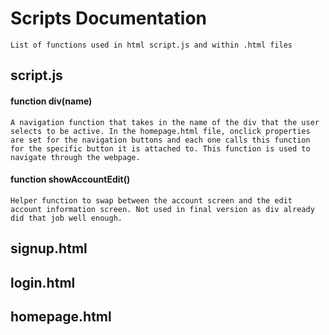 # Scripts Documentation
```
List of functions used in html script.js and within .html files
```
## script.js
#### function div(name)
```A navigation function that takes in the name of the div that the user selects to be active. In the homepage.html file, onclick properties are set for the navigation buttons and each one calls this function for the specific button it is attached to. This function is used to navigate through the webpage.```

#### function showAccountEdit()
```Helper function to swap between the account screen and the edit account information screen. Not used in final version as div already did that job well enough.```
## signup.html
#### 

## login.html

## homepage.html
